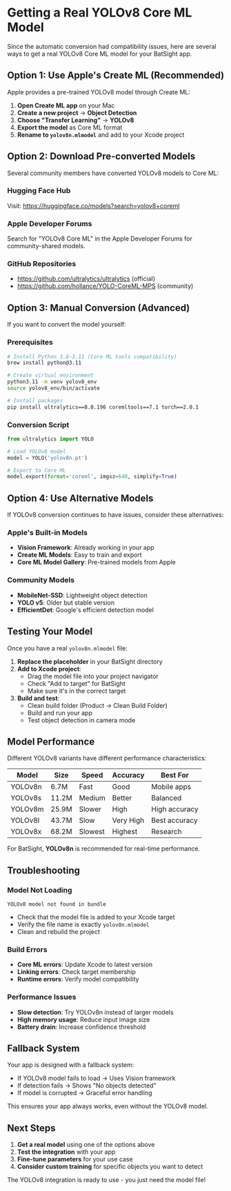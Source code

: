 # Getting a Real YOLOv8 Core ML Model

Since the automatic conversion had compatibility issues, here are several ways to get a real YOLOv8 Core ML model for your BatSight app.

## Option 1: Use Apple's Create ML (Recommended)

Apple provides a pre-trained YOLOv8 model through Create ML:

1. **Open Create ML app** on your Mac
2. **Create a new project** → **Object Detection**
3. **Choose "Transfer Learning"** → **YOLOv8**
4. **Export the model** as Core ML format
5. **Rename to `yolov8n.mlmodel`** and add to your Xcode project

## Option 2: Download Pre-converted Models

Several community members have converted YOLOv8 models to Core ML:

### Hugging Face Hub
Visit: https://huggingface.co/models?search=yolov8+coreml

### Apple Developer Forums
Search for "YOLOv8 Core ML" in the Apple Developer Forums for community-shared models.

### GitHub Repositories
- https://github.com/ultralytics/ultralytics (official)
- https://github.com/hollance/YOLO-CoreML-MPS (community)

## Option 3: Manual Conversion (Advanced)

If you want to convert the model yourself:

### Prerequisites
```bash
# Install Python 3.8-3.11 (Core ML tools compatibility)
brew install python@3.11

# Create virtual environment
python3.11 -m venv yolov8_env
source yolov8_env/bin/activate

# Install packages
pip install ultralytics==8.0.196 coremltools==7.1 torch==2.0.1
```

### Conversion Script
```python
from ultralytics import YOLO

# Load YOLOv8 model
model = YOLO('yolov8n.pt')

# Export to Core ML
model.export(format='coreml', imgsz=640, simplify=True)
```

## Option 4: Use Alternative Models

If YOLOv8 conversion continues to have issues, consider these alternatives:

### Apple's Built-in Models
- **Vision Framework**: Already working in your app
- **Create ML Models**: Easy to train and export
- **Core ML Model Gallery**: Pre-trained models from Apple

### Community Models
- **MobileNet-SSD**: Lightweight object detection
- **YOLO v5**: Older but stable version
- **EfficientDet**: Google's efficient detection model

## Testing Your Model

Once you have a real `yolov8n.mlmodel` file:

1. **Replace the placeholder** in your BatSight directory
2. **Add to Xcode project**:
   - Drag the model file into your project navigator
   - Check "Add to target" for BatSight
   - Make sure it's in the correct target
3. **Build and test**:
   - Clean build folder (Product → Clean Build Folder)
   - Build and run your app
   - Test object detection in camera mode

## Model Performance

Different YOLOv8 variants have different performance characteristics:

| Model | Size | Speed | Accuracy | Best For |
|-------|------|-------|----------|----------|
| YOLOv8n | 6.7M | Fast | Good | Mobile apps |
| YOLOv8s | 11.2M | Medium | Better | Balanced |
| YOLOv8m | 25.9M | Slower | High | High accuracy |
| YOLOv8l | 43.7M | Slow | Very High | Best accuracy |
| YOLOv8x | 68.2M | Slowest | Highest | Research |

For BatSight, **YOLOv8n** is recommended for real-time performance.

## Troubleshooting

### Model Not Loading
```
YOLOv8 model not found in bundle
```
- Check that the model file is added to your Xcode target
- Verify the file name is exactly `yolov8n.mlmodel`
- Clean and rebuild the project

### Build Errors
- **Core ML errors**: Update Xcode to latest version
- **Linking errors**: Check target membership
- **Runtime errors**: Verify model compatibility

### Performance Issues
- **Slow detection**: Try YOLOv8n instead of larger models
- **High memory usage**: Reduce input image size
- **Battery drain**: Increase confidence threshold

## Fallback System

Your app is designed with a fallback system:
- If YOLOv8 model fails to load → Uses Vision framework
- If detection fails → Shows "No objects detected"
- If model is corrupted → Graceful error handling

This ensures your app always works, even without the YOLOv8 model.

## Next Steps

1. **Get a real model** using one of the options above
2. **Test the integration** with your app
3. **Fine-tune parameters** for your use case
4. **Consider custom training** for specific objects you want to detect

The YOLOv8 integration is ready to use - you just need the model file! 